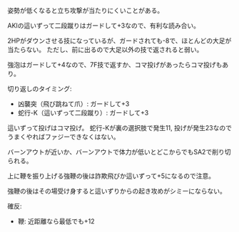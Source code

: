 姿勢が低くなると立ち攻撃が当たりにくいことがある。

AKIの這いずって二段蹴りはガードして+3なので、有利な読み合い。

2HPがダウンさせる技になっているが、ガードされても-8で、ほとんどの大足が当たらない。
ただし、前に出るので大足以外の技で返されると弱い。

強泡はガードして+4なので、7F技で返すか、コマ投げがあったらコマ投げもあり。

切り返しのタイミング:

- 凶襲突（飛び跳ねて爪）: ガードして+3
- 蛇行-K（這いずって二段蹴り）: ガードして+3

這いずって投げはコマ投げ。
蛇行-Kが裏の選択肢で発生11, 投げが発生23なのでうまくやればファジーできなくはない。

バーンアウトが近いか、バーンアウトで体力が低いとどこからでもSA2で削り切られる。

上に鞭を振り上げる強鞭の後は詐欺飛びか這いずって+5になるので注意。

強鞭の後はその場受け身すると這いずりからの起き攻めがシミーにならない。

確反:

- 鞭: 近距離なら最低でも+12
